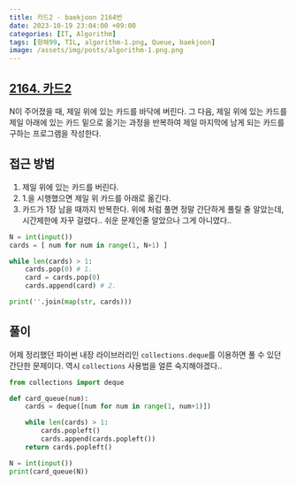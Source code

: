 ```yaml
---
title: 카드2 - baekjoon 2164번
date: 2023-10-19 23:04:00 +09:00
categories: [IT, Algorithm]
tags: [항해99, TIL, algorithm-1.png, Queue, baekjoon]
image: /assets/img/posts/algorithm-1.png.png
---
```


## [2164. 카드2](https://www.acmicpc.net/problem/2164)

N이 주어졌을 때, 제일 위에 있는 카드를 바닥에 버린다. 그 다음, 제일 위에 있는 카드를 제일 아래에 있는 카드 밑으로 옮기는 과정을 반복하여 제일 마지막에 남게 되는 카드를 구하는 프로그램을 작성한다.

## 접근 방법
1. 제일 위에 있는 카드를 버린다.
2. 1.을 시행했으면 제일 위 카드를 아래로 옮긴다.
3. 카드가 1장 남을 때까지 반복한다.
위에 처럼 풀면 정말 간단하게 풀릴 줄 알았는데, 시간제한에 자꾸 걸렸다.. 쉬운 문제인줄 알았으나 그게 아니였다..

```python
N = int(input())
cards = [ num for num in range(1, N+1) ]

while len(cards) > 1:
    cards.pop(0) # 1.
    card = cards.pop(0)
    cards.append(card) # 2.

print(''.join(map(str, cards)))
```

## 풀이
어제 정리했던 파이썬 내장 라이브러리인 `collections.deque`를 이용하면 풀 수 있던 간단한 문제이다. 역시 `collections` 사용법을 얼른 숙지해야겠다..

```python
from collections import deque

def card_queue(num):
    cards = deque([num for num in range(1, num+1)])

    while len(cards) > 1:
        cards.popleft()
        cards.append(cards.popleft())
    return cards.popleft()

N = int(input())
print(card_queue(N))
```